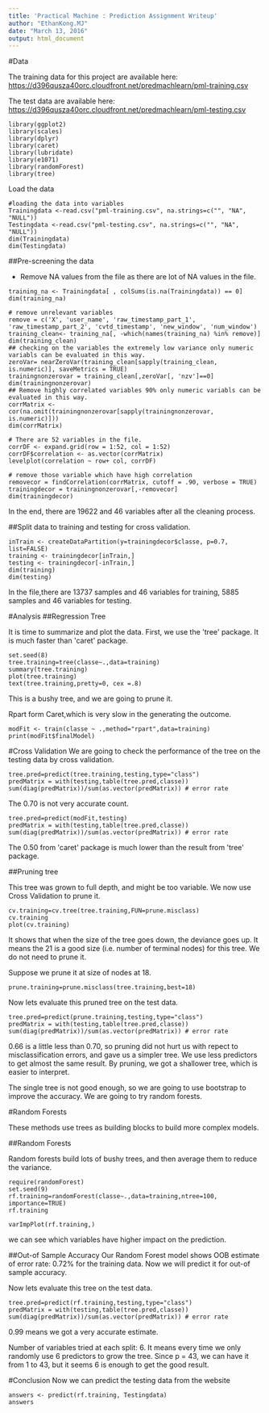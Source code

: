 ```yaml
---
title: 'Practical Machine : Prediction Assignment Writeup'
author: "EthanKong.MJ"
date: "March 13, 2016"
output: html_document
---
```


#Data 

The training data for this project are available here:
https://d396qusza40orc.cloudfront.net/predmachlearn/pml-training.csv

The test data are available here:
https://d396qusza40orc.cloudfront.net/predmachlearn/pml-testing.csv

```{r,echo=FALSE,results='hide',warning =FALSE, message=FALSE}
library(ggplot2)
library(scales)
library(dplyr)
library(caret)
library(lubridate)
library(e1071)
library(randomForest)
library(tree)
```
Load the data
```{r}
#loading the data into variables
Trainingdata <-read.csv("pml-training.csv", na.strings=c("", "NA", "NULL"))
Testingdata <-read.csv("pml-testing.csv", na.strings=c("", "NA", "NULL"))
dim(Trainingdata)
dim(Testingdata)
```

##Pre-screening the data

* Remove NA values from the file as there are lot of NA values in the file.

```{r}
training_na <- Trainingdata[ , colSums(is.na(Trainingdata)) == 0]
dim(training_na)

# remove unrelevant variables
remove = c('X', 'user_name', 'raw_timestamp_part_1', 'raw_timestamp_part_2', 'cvtd_timestamp', 'new_window', 'num_window')
training_clean<- training_na[, -which(names(training_na) %in% remove)]
dim(training_clean)
## checking on the variables the extremely low variance only numeric variabls can be evaluated in this way.
zeroVar= nearZeroVar(training_clean[sapply(training_clean, is.numeric)], saveMetrics = TRUE)
trainingnonzerovar = training_clean[,zeroVar[, 'nzv']==0]
dim(trainingnonzerovar)
## Remove highly correlated variables 90% only numeric variabls can be evaluated in this way.
corrMatrix <- cor(na.omit(trainingnonzerovar[sapply(trainingnonzerovar, is.numeric)]))
dim(corrMatrix)

# There are 52 variables in the file.
corrDF <- expand.grid(row = 1:52, col = 1:52)
corrDF$correlation <- as.vector(corrMatrix)
levelplot(correlation ~ row+ col, corrDF)

# remove those variable which have high correlation 
removecor = findCorrelation(corrMatrix, cutoff = .90, verbose = TRUE)
trainingdecor = trainingnonzerovar[,-removecor]
dim(trainingdecor)
```
In the end, there are 19622 and 46 variables after all the cleaning process.

##Split data to training and testing for cross validation.


```{r}
inTrain <- createDataPartition(y=trainingdecor$classe, p=0.7, list=FALSE)
training <- trainingdecor[inTrain,]
testing <- trainingdecor[-inTrain,]
dim(training)
dim(testing)
```
In the file,there are 13737 samples and 46 variables for training, 5885 samples and 46 variables for testing.

#Analysis
##Regression Tree

It is time to summarize and plot the data. First, we use the 'tree' package. It is much faster than 'caret' package.

```{r}
set.seed(8)
tree.training=tree(classe~.,data=training)
summary(tree.training)
plot(tree.training)
text(tree.training,pretty=0, cex =.8)
```

This is a bushy tree, and we are going to prune it.

Rpart form Caret,which is very slow in the generating the outcome.

```{r}
modFit <- train(classe ~ .,method="rpart",data=training)
print(modFit$finalModel)
```

#Cross Validation
We are going to check the performance of the tree on the testing data by cross validation.

```{r}
tree.pred=predict(tree.training,testing,type="class")
predMatrix = with(testing,table(tree.pred,classe))
sum(diag(predMatrix))/sum(as.vector(predMatrix)) # error rate
```

The 0.70 is not very accurate count.
```{r}
tree.pred=predict(modFit,testing)
predMatrix = with(testing,table(tree.pred,classe))
sum(diag(predMatrix))/sum(as.vector(predMatrix)) # error rate

```
The 0.50 from 'caret' package is much lower than the result from 'tree' package.

##Pruning tree

This tree was grown to full depth, and might be too variable. We now use Cross Validation to prune it.
```{r}
cv.training=cv.tree(tree.training,FUN=prune.misclass)
cv.training
plot(cv.training)
```
It shows that when the size of the tree goes down, the deviance goes up. It means the 21 is a good size (i.e. number of terminal nodes) for this tree. We do not need to prune it.

Suppose we prune it at size of nodes at 18.
```{r}
prune.training=prune.misclass(tree.training,best=18)
```
Now lets evaluate this pruned tree on the test data.
```{r}
tree.pred=predict(prune.training,testing,type="class")
predMatrix = with(testing,table(tree.pred,classe))
sum(diag(predMatrix))/sum(as.vector(predMatrix)) # error rate
```

0.66 is a little less than 0.70, so pruning did not hurt us with repect to misclassification errors, and gave us a simpler tree. We use less predictors to get almost the same result. By pruning, we got a shallower tree, which is easier to interpret.

The single tree is not good enough, so we are going to use bootstrap to improve the accuracy. We are going to try random forests.

#Random Forests

These methods use trees as building blocks to build more complex models.

##Random Forests

Random forests build lots of bushy trees, and then average them to reduce the variance.
```{r}
require(randomForest)
set.seed(9)
rf.training=randomForest(classe~.,data=training,ntree=100, importance=TRUE)
rf.training

varImpPlot(rf.training,)
```
we can see which variables have higher impact on the prediction.

##Out-of Sample Accuracy
Our Random Forest model shows OOB estimate of error rate: 0.72% for the training data. Now we will predict it for out-of sample accuracy.

Now lets evaluate this tree on the test data.
```{r}
tree.pred=predict(rf.training,testing,type="class")
predMatrix = with(testing,table(tree.pred,classe))
sum(diag(predMatrix))/sum(as.vector(predMatrix)) # error rate
```
0.99 means we got a very accurate estimate.

Number of variables tried at each split: 6. It means every time we only randomly use 6 predictors to grow the tree. Since p = 43, we can have it from 1 to 43, but it seems 6 is enough to get the good result.

#Conclusion
Now we can predict the testing data from the website

```{r}
answers <- predict(rf.training, Testingdata)
answers

```
